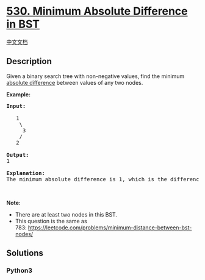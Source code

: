# [530. Minimum Absolute Difference in BST](https://leetcode.com/problems/minimum-absolute-difference-in-bst)

[中文文档](/leetcode/0500-0599/0530.Minimum%20Absolute%20Difference%20in%20BST/README.md)

## Description

<p>Given a binary search tree with non-negative values, find the minimum <a href="https://en.wikipedia.org/wiki/Absolute_difference">absolute difference</a> between values of any two nodes.</p>

<p><b>Example:</b></p>

<pre>
<b>Input:</b>

   1
    \
     3
    /
   2

<b>Output:</b>
1

<b>Explanation:</b>
The minimum absolute difference is 1, which is the difference between 2 and 1 (or between 2 and 3).
</pre>

<p>&nbsp;</p>

<p><b>Note:</b></p>

<ul>
	<li>There are at least two nodes in this BST.</li>
	<li>This question is the same as 783:&nbsp;<a href="https://leetcode.com/problems/minimum-distance-between-bst-nodes/">https://leetcode.com/problems/minimum-distance-between-bst-nodes/</a></li>
</ul>


## Solutions

<!-- tabs:start -->

### **Python3**

```python

```

<!-- tabs:end -->
